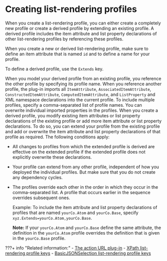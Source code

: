 # Creating list-rendering profiles

When you create a list-rendering profile, you can either create a completely new profile or create a derived profile by extending an existing profile. A derived profile includes the item attribute and list property declarations of other list-rendering profiles by referencing these profiles.

When you create a new or derived list-rendering profile, make sure to define an item attribute that is named `id` and to define a name for your profile.

To define a derived profile, use the `Extends` key.

When you model your derived profile from an existing profile, you reference the other profile by specifying its profile name. When you reference another profile, the plug-in imports all `ItemAttribute`, `AssociatedItemAttribute`, `ConstructedItemAttribute`, `ComputedItemAttribute`, and `ListProperty` and XML namespace declarations into the current profile. To include multiple profiles, specify a comma-separated list of profile names. You can overwrite individual imported properties in the profiles. When you create a derived profile, you modify existing item attributes or list property declarations of the existing profile or add more item attribute or list property declarations. To do so, you can extend your profile from the existing profile and add or overwrite the item attribute and list property declarations of that profile as required. The following conditions apply:

-   All changes to profiles from which the extended profile is derived are effective on the extended profile if the extended profile does not explicitly overwrite these declarations.
-   Your profile can extend from any other profile, independent of how you deployed the individual profiles. But make sure that you do not create any dependency cycles.
-   The profiles override each other in the order in which they occur in the comma-separated list. A profile that occurs earlier in the sequence overrides subsequent ones.

    Example: To include the item attribute and list property declarations of profiles that are named `yourCo.Atom` and `yourCo.Base`, specify `xyz.Extends=yourCo.Atom,yourCo.Base`.

    **Note:** If your `yourCo.Atom` and `yourCo.Base` define the same attribute, the definition in the `yourCo.Atom` profile overrides the definition that is given in the `yourCo.Base` profile.



???+ info "Related information:"
    - [The action URL plug-in](../../../manage_content/wcm_authoring/authoring_portlet/content_management_artifacts/tags/creating_web_content_tags/creating_plugin_tag/portlet_plugins/plrf_rendr_plugin_actionurl.md)
    - [XPath list-rendering profile keys](../integrating_remote_xml_data/syntax_xpath_based_list_rendering_profiles/plrf_lr_profl_keys.md)
    - [BasicJSONSelection list-rendering profile keys](../integrating_remote_json_data/syntax_basicjsonselection_based_list_rendering_profiles/plrf_lr_profl_keys_json.md)

